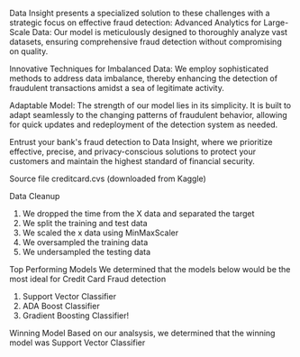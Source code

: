 Data Insight presents a specialized solution to these challenges with a strategic focus on effective fraud detection:
Advanced Analytics for Large-Scale Data: Our model is meticulously designed to thoroughly analyze vast datasets, ensuring comprehensive fraud detection without compromising on quality.

Innovative Techniques for Imbalanced Data: We employ sophisticated methods to address data imbalance, thereby enhancing the detection of fraudulent transactions amidst a sea of legitimate activity.

Adaptable Model: The strength of our model lies in its simplicity. It is built to adapt seamlessly to the changing patterns of fraudulent behavior, allowing for quick updates and redeployment of the detection system as needed.

Entrust your bank's fraud detection to Data Insight, where we prioritize effective, precise, and privacy-conscious solutions to protect your customers and maintain the highest standard of financial security.

Source file
creditcard.cvs (downloaded from Kaggle)

Data Cleanup
1) We dropped the time from the X data and separated the target
2) We split the training and test data
3) We scaled the x data using MinMaxScaler
4) We oversampled the training data
5) We undersampled the testing data

Top Performing Models
We determined that the models below would be the most ideal for Credit Card Fraud detection
1) Support Vector Classifier
2) ADA Boost Classifier
3) Gradient Boosting Classifier!

Winning Model
Based on our analsysis, we determined that the winning model was Support Vector Classifier

